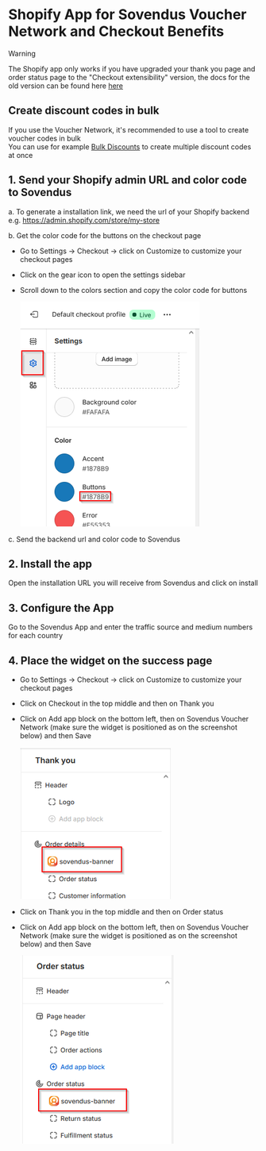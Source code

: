 # Shopify App for Sovendus Voucher Network and Checkout Benefits

> [!WARNING]
> The Shopify app only works if you have upgraded your thank you page and order status page to the "Checkout extensibility" version, the docs for the old version can be found here [here](https://developer-hub.sovendus.com/Voucher-Network-Checkout-Benefits/Web-Integration/Shopify-Integration-(old-version))

## Create discount codes in bulk

If you use the Voucher Network, it's recommended to use a tool to create voucher codes in bulk \
You can use for example [Bulk Discounts](https://apps.shopify.com/bulk-discounts) to create multiple discount codes at once

## 1. Send your Shopify admin URL and color code to Sovendus

a. To generate a installation link, we need the url of your Shopify backend e.g. https://admin.shopify.com/store/my-store

b. Get the color code for the buttons on the checkout page

- Go to Settings -> Checkout -> click on Customize to customize your checkout pages
- Click on the gear icon to open the settings sidebar
- Scroll down to the colors section and copy the color code for buttons

  ![Get the color code of your checkout buttons](https://raw.githubusercontent.com/Sovendus-GmbH/Sovendus-Voucher-Network-and-Checkout-Benefits-App-for-Shopify/main/color_code.png)

c. Send the backend url and color code to Sovendus

## 2. Install the app

Open the installation URL you will receive from Sovendus and click on install

## 3. Configure the App

Go to the Sovendus App and enter the traffic source and medium numbers for each country

## 4. Place the widget on the success page

- Go to Settings -> Checkout -> click on Customize to customize your checkout pages
- Click on Checkout in the top middle and then on Thank you
- Click on Add app block on the bottom left, then on Sovendus Voucher Network (make sure the widget is positioned as on the screenshot below) and then Save
  
  ![Thank you page Sovendus widget position](https://raw.githubusercontent.com/Sovendus-GmbH/Sovendus-Voucher-Network-and-Checkout-Benefits-App-for-Shopify/main/thank-you-position.png)
- Click on Thank you in the top middle and then on Order status
- Click on Add app block on the bottom left, then on Sovendus Voucher Network (make sure the widget is positioned as on the screenshot below) and then Save
  
  ![Order status page Sovendus widget position](https://raw.githubusercontent.com/Sovendus-GmbH/Sovendus-Voucher-Network-and-Checkout-Benefits-App-for-Shopify/main/order-status-position.png)
